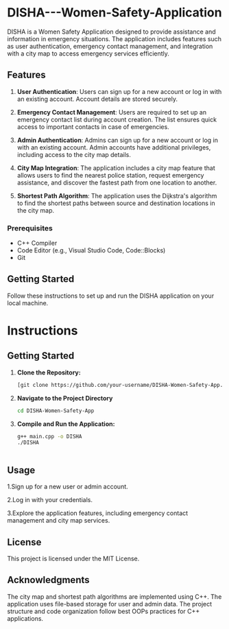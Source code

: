 # DISHA---Women-Safety-Application
DISHA is a Women Safety Application designed to provide assistance and information in emergency situations. The application includes features such as user authentication, emergency contact management, and integration with a city map to access emergency services efficiently.

## Features

1. **User Authentication**: Users can sign up for a new account or log in with an existing account. Account details are stored securely.

2. **Emergency Contact Management**: Users are required to set up an emergency contact list during account creation. The list ensures quick access to important contacts in case of emergencies.

3. **Admin Authentication**: Admins can sign up for a new account or log in with an existing account. Admin accounts have additional privileges, including access to the city map details.

4. **City Map Integration**: The application includes a city map feature that allows users to find the nearest police station, request emergency assistance, and discover the fastest path from one location to another.

5. **Shortest Path Algorithm**: The application uses the Dijkstra's algorithm to find the shortest paths between source and destination locations in the city map.

### Prerequisites

- C++ Compiler
- Code Editor (e.g., Visual Studio Code, Code::Blocks)
- Git

## Getting Started

Follow these instructions to set up and run the DISHA application on your local machine.

# Instructions

## Getting Started

1. **Clone the Repository:**

   ```bash
   [git clone https://github.com/your-username/DISHA-Women-Safety-App.git](https://github.com/[your-username]/Disha-Women-s-Safety-App.git)
   
2. **Navigate to the Project Directory**

   ```bash
   cd DISHA-Women-Safety-App
   
4. **Compile and Run the Application:**
   ```bash
   g++ main.cpp -o DISHA
   ./DISHA



## Usage

1.Sign up for a new user or admin account.

2.Log in with your credentials.

3.Explore the application features, including emergency contact management and city map services.

## License

This project is licensed under the MIT License.

## Acknowledgments

The city map and shortest path algorithms are implemented using C++.
The application uses file-based storage for user and admin data.
The project structure and code organization follow best OOPs practices for C++ applications.

